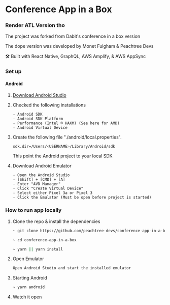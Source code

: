 # Conference App in a Box 
### Render ATL Version tho

The project was forked from Dabit's conference in a box version

The dope version was developed by Monet Fulgham & Peachtree Devs

🛠 Built with React Native, GraphQL, AWS Amplify, & AWS AppSync

### Set up

#### Android 

1. [Download Android Studio](https://developer.android.com/studio)

2. Checked the following installations 
    ````
    - Android SDK
    - Android SDK Platform
    - Performance (Intel ® HAXM) (See here for AMD)
    - Android Virtual Device
    ````
   
3. Create the following file "./android/local.properties".
    ```sh
    sdk.dir=/Users/<USERNAME>/Library/Android/sdk
    ```
   This point the Android project to your local SDK
   
4. Download Android Emulator
    ```
    - Open the Android Studio
    - [Shift] + [CMD] + [A]
    - Enter "AVD Manager"
    - Click "Create Virtual Device"
    - Select either Pixel 3a or Pixel 3
    - Click the Emulator (Must be open before project is started)
    ```



### How to run app locally

1. Clone the repo & install the dependencies
    ```sh
    ~ git clone https://github.com/peachtree-devs/conference-app-in-a-box.git
    
    ~ cd conference-app-in-a-box
    
    ~ yarn || yarn install
    ```

2. Open Emulator
    ```sh
   Open Android Studio and start the installed emulator
    ```

3. Starting Android
    ```sh
    ~ yarn android 
    ```
   
4. Watch it open
